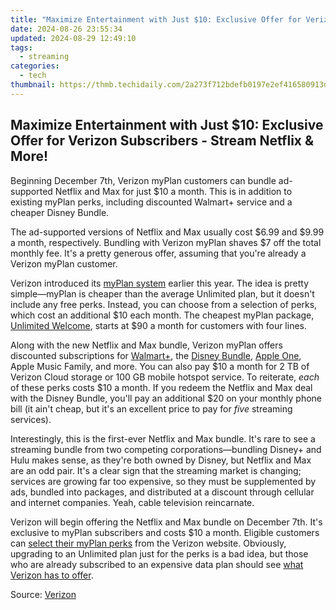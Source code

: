 ```yaml
---
title: "Maximize Entertainment with Just $10: Exclusive Offer for Verizon Subscribers - Stream Netflix & More!"
date: 2024-08-26 23:55:34
updated: 2024-08-29 12:49:10
tags:
  - streaming
categories:
  - tech
thumbnail: https://thmb.techidaily.com/2a273f712bdefb0197e2ef416580913d5bec78575d87e3ac43019d84028be930.jpg
---
```


## Maximize Entertainment with Just $10: Exclusive Offer for Verizon Subscribers - Stream Netflix & More!

Beginning December 7th, Verizon myPlan customers can bundle ad-supported Netflix and Max for just $10 a month. This is in addition to existing myPlan perks, including discounted Walmart+ service and a cheaper Disney Bundle.

 The ad-supported versions of Netflix and Max usually cost $6.99 and $9.99 a month, respectively. Bundling with Verizon myPlan shaves $7 off the total monthly fee. It's a pretty generous offer, assuming that you're already a Verizon myPlan customer.

 Verizon introduced its [myPlan system](https://vimeo-videos.techidaily.com/new-in-2024-the-key-to-quick-and-effective-small-image-generation/) earlier this year. The idea is pretty simple—myPlan is cheaper than the average Unlimited plan, but it doesn't include any free perks. Instead, you can choose from a selection of perks, which cost an additional $10 each month. The cheapest myPlan package, [Unlimited Welcome](https://www.anrdoezrs.net/links/3607085/type/dlg/sid/UUhtgUeUpU2001226/http://www.verizon.com/plans/unlimited/), starts at $90 a month for customers with four lines.

 Along with the new Netflix and Max bundle, Verizon myPlan offers discounted subscriptions for [Walmart+](https://www.anrdoezrs.net/links/3607085/type/dlg/sid/UUhtgUeUpU2001226/https://www.verizon.com/digital/nsa/nos/ui/products/producthub/newpdp/walmart%5Fperk), the [Disney Bundle](https://www.anrdoezrs.net/links/3607085/type/dlg/sid/UUhtgUeUpU2001226/https://www.verizon.com/solutions-and-services/disneyplus/), [Apple One](https://www.anrdoezrs.net/links/3607085/type/dlg/sid/UUhtgUeUpU2001226/https://www.verizon.com/solutions-and-services/add-ons/entertainment/apple-one/), Apple Music Family, and more. You can also pay $10 a month for 2 TB of Verizon Cloud storage or 100 GB mobile hotspot service. To reiterate, _each_ of these perks costs $10 a month. If you redeem the Netflix and Max deal with the Disney Bundle, you'll pay an additional $20 on your monthly phone bill (it ain't cheap, but it's an excellent price to pay for _five_ streaming services).

 Interestingly, this is the first-ever Netflix and Max bundle. It's rare to see a streaming bundle from two competing corporations—bundling Disney+ and Hulu makes sense, as they're both owned by Disney, but Netflix and Max are an odd pair. It's a clear sign that the streaming market is changing; services are growing far too expensive, so they must be supplemented by ads, bundled into packages, and distributed at a discount through cellular and internet companies. Yeah, cable television reincarnate.

 Verizon will begin offering the Netflix and Max bundle on December 7th. It's exclusive to myPlan subscribers and costs $10 a month. Eligible customers can [select their myPlan perks](https://www.anrdoezrs.net/links/3607085/type/dlg/sid/UUhtgUeUpU2001226/https://www.verizon.com/solutions-and-services/add-ons/) from the Verizon website. Obviously, upgrading to an Unlimited plan just for the perks is a bad idea, but those who are already subscribed to an expensive data plan should see [what Verizon has to offer](https://www.anrdoezrs.net/links/3607085/type/dlg/sid/UUhtgUeUpU2001226/http://www.verizon.com/plans/unlimited/).

 Source: [Verizon](https://www.anrdoezrs.net/links/3607085/type/dlg/sid/UUhtgUeUpU2001226/https://www.verizon.com/about/news/verizon-offer-netflix-max-streaming-bundle-10-month-myplan-perk)

<ins class="adsbygoogle"
     style="display:block"
     data-ad-format="autorelaxed"
     data-ad-client="ca-pub-7571918770474297"
     data-ad-slot="1223367746"></ins>



<ins class="adsbygoogle"
     style="display:block"
     data-ad-client="ca-pub-7571918770474297"
     data-ad-slot="8358498916"
     data-ad-format="auto"
     data-full-width-responsive="true"></ins>
